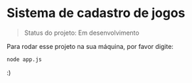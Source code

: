 # Sistema de cadastro de jogos

> Status do projeto: Em desenvolvimento

Para rodar esse projeto na sua máquina, por favor digite:

```
node app.js
```

:)